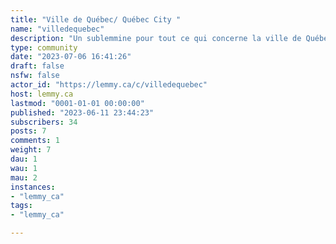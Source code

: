 ```yaml
---
title: "Ville de Québec/ Québec City " 
name: "villedequebec"
description: "Un sublemmine pour tout ce qui concerne la ville de Québec et les environs A sublemmy for everything about Quebec City and surrounding areas "
type: community
date: "2023-07-06 16:41:26"
draft: false
nsfw: false
actor_id: "https://lemmy.ca/c/villedequebec"
host: lemmy.ca
lastmod: "0001-01-01 00:00:00"
published: "2023-06-11 23:44:23"
subscribers: 34
posts: 7
comments: 1
weight: 7
dau: 1
wau: 1
mau: 2
instances:
- "lemmy_ca"
tags: 
- "lemmy_ca"

---
```

